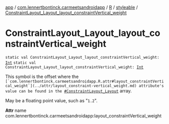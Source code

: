 [app](../../../index.md) / [com.lennertbontinck.carmeetsandroidapp](../../index.md) / [R](../index.md) / [styleable](index.md) / [ConstraintLayout_Layout_layout_constraintVertical_weight](./-constraint-layout_-layout_layout_constraint-vertical_weight.md)

# ConstraintLayout_Layout_layout_constraintVertical_weight

`static val ConstraintLayout_Layout_layout_constraintVertical_weight: `[`Int`](https://kotlinlang.org/api/latest/jvm/stdlib/kotlin/-int/index.html)
`static val ConstraintLayout_Layout_layout_constraintVertical_weight: `[`Int`](https://kotlinlang.org/api/latest/jvm/stdlib/kotlin/-int/index.html)

This symbol is the offset where the ``[`com.lennertbontinck.carmeetsandroidapp.R.attr#layout_constraintVertical_weight`](../attr/layout_constraint-vertical_weight.md) attribute's value can be found in the ``[`#ConstraintLayout_Layout`](-constraint-layout_-layout.md) array.

May be a floating point value, such as "`1.2`".

**Attr**
name com.lennertbontinck.carmeetsandroidapp:layout_constraintVertical_weight


